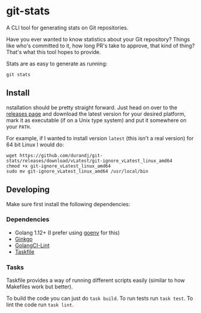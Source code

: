 # git-stats

A CLI tool for generating stats on Git repositories.

Have you ever wanted to know statistics about your Git repository?
Things like who's committed to it, how long PR's take to approve, that
kind of thing? That's what this tool hopes to provide.

Stats are as easy to generate as running:

`git stats`

## Install

nstallation should be pretty straight forward. Just head on over to
the [releases page](https://github.com/durandj/git-stats/releases)
and download the latest version for your desired platform, mark it
as executable (if on a Unix type system) and put it somewhere on your
`PATH`.

For example, if I wanted to install version `latest` (this isn't a
real version) for 64 bit Linux I would do:

```
wget https://github.com/durandj/git-stats/releases/download/vLatest/git-ignore_vLatest_linux_amd64
chmod +x git-ignore_vLatest_linux_amd64
sudo mv git-ignore_vLatest_linux_amd64 /usr/local/bin
```

## Developing

Make sure first install the following dependencies:

### Dependencies

 * Golang 1.12+ (I prefer using [goenv](https://github.com/syndbg/goenv) for this)
 * [Ginkgo](http://onsi.github.io/ginkgo)
 * [GolangCI-Lint](https://github.com/golangci/golangci-lint)
 * [Taskfile](https://taskfile.org)

### Tasks

Taskfile provides a way of running different scripts easily (similar
to how Makefiles work but better).

To build the code you can just do `task build`.
To run tests run `task test`.
To lint the code run `task lint`.
